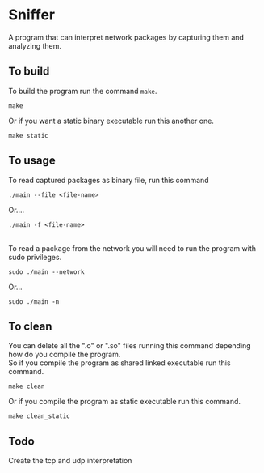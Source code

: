 # Sniffer
A program that can interpret network packages by capturing them and analyzing them.

## To build
To build the program run the command `make`.
```
make
```
Or if you want a static binary executable run this another one.
```
make static
```

## To usage
To read captured packages as binary file, run this command<br />
```
./main --file <file-name>
```
Or....
```
./main -f <file-name>
```
<br />
To read a package from the network you will need to run the program with sudo privileges.

```
sudo ./main --network
```

Or...

```
sudo ./main -n
```
## To clean
You can delete all the ".o" or ".so" files running this command depending how do you compile the program.<br />
So if you compile the program as shared linked executable run this command.
```
make clean
```
Or if you compile the program as static executable run this command.
```
make clean_static
```

## Todo
Create the tcp and udp interpretation
